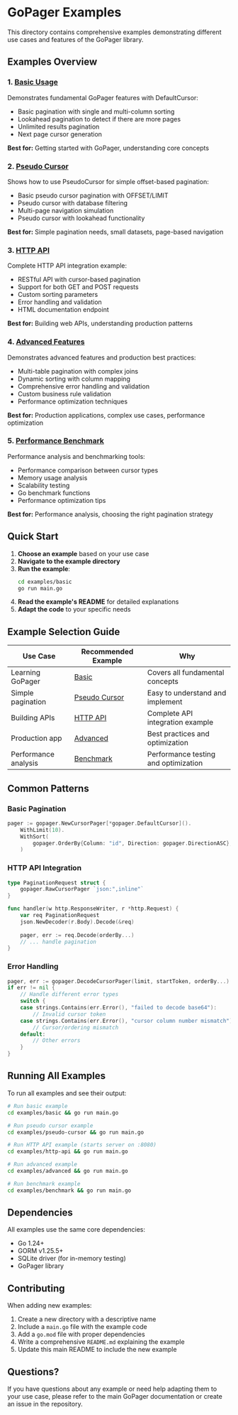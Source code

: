 # GoPager Examples

This directory contains comprehensive examples demonstrating different use cases and features of the GoPager library.

## Examples Overview

### 1. [Basic Usage](./basic/)
Demonstrates fundamental GoPager features with DefaultCursor:
- Basic pagination with single and multi-column sorting
- Lookahead pagination to detect if there are more pages
- Unlimited results pagination
- Next page cursor generation

**Best for:** Getting started with GoPager, understanding core concepts

### 2. [Pseudo Cursor](./pseudo-cursor/)
Shows how to use PseudoCursor for simple offset-based pagination:
- Basic pseudo cursor pagination with OFFSET/LIMIT
- Pseudo cursor with database filtering
- Multi-page navigation simulation
- Pseudo cursor with lookahead functionality

**Best for:** Simple pagination needs, small datasets, page-based navigation

### 3. [HTTP API](./http-api/)
Complete HTTP API integration example:
- RESTful API with cursor-based pagination
- Support for both GET and POST requests
- Custom sorting parameters
- Error handling and validation
- HTML documentation endpoint

**Best for:** Building web APIs, understanding production patterns

### 4. [Advanced Features](./advanced/)
Demonstrates advanced features and production best practices:
- Multi-table pagination with complex joins
- Dynamic sorting with column mapping
- Comprehensive error handling and validation
- Custom business rule validation
- Performance optimization techniques

**Best for:** Production applications, complex use cases, performance optimization

### 5. [Performance Benchmark](./benchmark/)
Performance analysis and benchmarking tools:
- Performance comparison between cursor types
- Memory usage analysis
- Scalability testing
- Go benchmark functions
- Performance optimization tips

**Best for:** Performance analysis, choosing the right pagination strategy

## Quick Start

1. **Choose an example** based on your use case
2. **Navigate to the example directory**
3. **Run the example**:
   ```bash
   cd examples/basic
   go run main.go
   ```
4. **Read the example's README** for detailed explanations
5. **Adapt the code** to your specific needs

## Example Selection Guide

| Use Case | Recommended Example | Why |
|----------|-------------------|-----|
| Learning GoPager | [Basic](./basic/) | Covers all fundamental concepts |
| Simple pagination | [Pseudo Cursor](./pseudo-cursor/) | Easy to understand and implement |
| Building APIs | [HTTP API](./http-api/) | Complete API integration example |
| Production app | [Advanced](./advanced/) | Best practices and optimization |
| Performance analysis | [Benchmark](./benchmark/) | Performance testing and optimization |

## Common Patterns

### Basic Pagination
```go
pager := gopager.NewCursorPager[*gopager.DefaultCursor]().
    WithLimit(10).
    WithSort(
        gopager.OrderBy{Column: "id", Direction: gopager.DirectionASC},
    )
```

### HTTP API Integration
```go
type PaginationRequest struct {
    gopager.RawCursorPager `json:",inline"`
}

func handler(w http.ResponseWriter, r *http.Request) {
    var req PaginationRequest
    json.NewDecoder(r.Body).Decode(&req)
    
    pager, err := req.Decode(orderBy...)
    // ... handle pagination
}
```

### Error Handling
```go
pager, err := gopager.DecodeCursorPager(limit, startToken, orderBy...)
if err != nil {
    // Handle different error types
    switch {
    case strings.Contains(err.Error(), "failed to decode base64"):
        // Invalid cursor token
    case strings.Contains(err.Error(), "cursor column number mismatch"):
        // Cursor/ordering mismatch
    default:
        // Other errors
    }
}
```

## Running All Examples

To run all examples and see their output:

```bash
# Run basic example
cd examples/basic && go run main.go

# Run pseudo cursor example
cd examples/pseudo-cursor && go run main.go

# Run HTTP API example (starts server on :8080)
cd examples/http-api && go run main.go

# Run advanced example
cd examples/advanced && go run main.go

# Run benchmark example
cd examples/benchmark && go run main.go
```

## Dependencies

All examples use the same core dependencies:
- Go 1.24+
- GORM v1.25.5+
- SQLite driver (for in-memory testing)
- GoPager library

## Contributing

When adding new examples:
1. Create a new directory with a descriptive name
2. Include a `main.go` file with the example code
3. Add a `go.mod` file with proper dependencies
4. Write a comprehensive `README.md` explaining the example
5. Update this main README to include the new example

## Questions?

If you have questions about any example or need help adapting them to your use case, please refer to the main GoPager documentation or create an issue in the repository.
